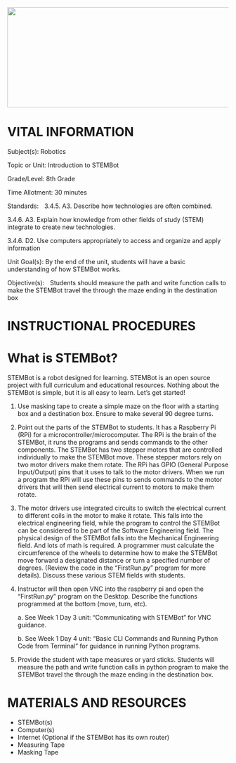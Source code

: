 <img src=https://raw.githubusercontent.com/BotDevLLC/BotDevCurriculum/master/Pictures/Botdev.png height="228" width="980">


# VITAL INFORMATION
Subject(s): Robotics  

 

Topic or Unit: Introduction to STEMBot 

 

Grade/Level: 8th Grade 

 

Time Allotment: 30 minutes 

 

Standards:           3.4.5. A3. Describe how technologies are often combined.  

  3.4.6. A3. Explain how knowledge from other fields of study (STEM) integrate to create new technologies.   

  3.4.6. D2. Use computers appropriately to access and organize and apply information 

 

Unit Goal(s):      By the end of the unit, students will have a basic understanding of how STEMBot works.  

 

Objective(s):      Students should measure the path and write function calls to make the STEMBot travel the through the maze ending in the destination box 
# INSTRUCTIONAL PROCEDURES 
  # What is STEMBot? 
  STEMBot is a robot designed for learning. STEMBot is an open source project with full curriculum and educational resources. Nothing about the STEMBot is simple, but it is all easy to learn. Let’s get started! 


1. Use masking tape to create a simple maze on the floor with a starting box and a destination box. Ensure to make several 90 degree turns. 

2. Point out the parts of the STEMBot to students.  It has a Raspberry Pi (RPi) for a microcontroller/microcomputer.  The RPi is the brain of the STEMBot, it runs the programs and sends commands to the other components.  The STEMBot has two stepper motors that are controlled individually to make the STEMBot move.  These stepper motors rely on two motor drivers make them rotate.  The RPi has GPIO (General Purpose Input/Output) pins that it uses to talk to the motor drivers.  When we run a program the RPi will use these pins to sends commands to the motor drivers that will then send electrical current to motors to make them rotate. 

3. The motor drivers use integrated circuits to switch the electrical current to different coils in the motor to make it rotate.  This falls into the electrical engineering field, while the program to control the STEMBot can be considered to be part of the Software Engineering field.  The physical design of the STEMBot falls into the Mechanical Engineering field.  And lots of math is required.  A programmer must calculate the circumference of the wheels to determine how to make the STEMBot move forward a designated distance or turn a specified number of degrees.  (Review the code in the “FirstRun.py” program for more details).  Discuss these various STEM fields with students.  

4. Instructor will then open VNC into the raspberry pi and open the “FirstRun.py” program on the Desktop. Describe the functions programmed at the bottom (move, turn, etc). 

    a. See Week 1 Day 3 unit: “Communicating with STEMBot” for VNC guidance. 

    b. See Week 1 Day 4 unit: “Basic CLI Commands and Running Python Code from Terminal” for guidance in running Python programs.  

5. Provide the student with tape measures or yard sticks.  Students will measure the path and write function calls in python program to make the STEMBot travel the through the maze ending in the destination box. 

# MATERIALS AND RESOURCES
* STEMBot(s) 
* Computer(s) 
* Internet (Optional if the STEMBot has its own router) 
* Measuring Tape 
* Masking Tape 

 

